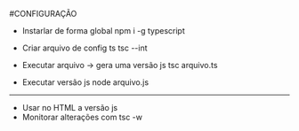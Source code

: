 #CONFIGURAÇÃO
 - Instarlar de forma global
    npm i -g typescript

 - Criar arquivo de config ts
    tsc --int

 - Executar arquivo -> gera uma versão js
    tsc arquivo.ts

 - Executar versão js
   node arquivo.js

----------------------------------------------
 - Usar no HTML a versão js
 - Monitorar alterações com 
   tsc -w

 
